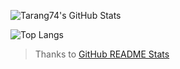 ![Tarang74's GitHub Stats](https://github-readme-stats.vercel.app/api?username=Tarang74&show_icons=true&hide_border=true&count_private=true&theme=merko)

![Top Langs](https://github-readme-stats.vercel.app/api/top-langs/?username=Tarang&hide_border=true&langs_count=10&theme=merko)

 > Thanks to [GitHub README Stats](https://github.com/anuraghazra/github-readme-stats)
